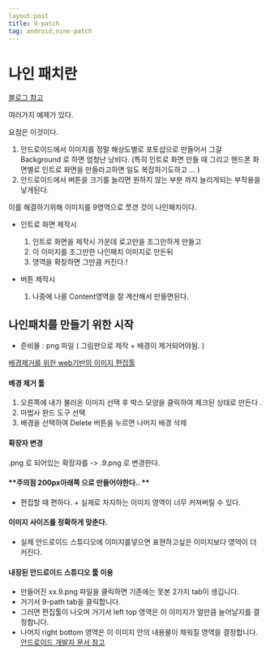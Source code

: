 ```yaml
---
layout:post
title: 9-patch
tag: android,nine-patch
---
```



# 나인 패치란
[블로그 참고](http://recipes4dev.tistory.com/132)

여러가지 예제가 있다. 

요점은 이것이다. 

1. 안드로이드에서 이미지를 정말 해상도별로 포토샵으로 만들어서 그걸 Background 로 하면 엄청난 낭비다. (특히 인트로 화면 만들 때 그리고 핸드폰 화면별로 인트로 화면을 만들라고하면 일도 복잡하기도하고 ... )
2. 안드로이드에서 버튼을 크기를 늘리면 원하지 않는 부분 까지 늘리게되는 부작용을 낳게된다.

이를 해결하기위해 이미지를 9영역으로 쪼갠 것이 나인패치이다. 

- 인트로 화면 제작시 
  1. 인트로 화면을 제작시 가운데 로고만을 조그만하게 만들고
  2. 이 이미지를 조그만한 나인패치 이미지로 만든뒤 
  3. 영역을 확장하면 그만큼 커진다.! 

- 버튼 제작시 
  1. 나중에 나올 Content영역을 잘 계산해서 만들면된다. 


## 나인패치를 만들기 위한 시작
- 준비물  : png 파일 ( 그림판으로 제작 + 배경이 제거되어야됨. )

[배경제거를 위한 web기반의 이미지 편집툴](https://pixlr.com/editor/)

#### 배경 제거 툴 
1. 오른쪽에 내가 불러온 이미지 선택 후 박스 모양을 클릭하여 체크된 상태로 만든다 .
2. 마법사 완드 도구 선택
3. 배경을 선택하여 Delete 버튼을 누르면 나머지 배경 삭제



#### 확장자 변경 
.png 로 되어있는 확장자를 -> .9.png 로 변경한다. 


#### **주의점 200px아래쪽 으로 만들어야한다.. **
- 편집할 때 편하다. + 실제로 차지하는 이미지 영역이 너무 커져버릴 수 있다.

#### **이미지 사이즈를 정확하게 맞춘다.**
- 실제 안드로이드 스튜디오에 이미지를넣으면 표현하고싶은 이미지보다 영억이 더 커진다.


#### 내장된 안드로이드 스튜디오 툴 이용 
- 만들어진 xx.9.png 파일을 클릭하면 기존에는 못본 2가지 tab이 생깁니다. 
- 거기서 9-path tab을 클릭합니다.
- 그러면 편집툴이 나오며 거기서 left top 영역은 이 이미지가 얼만큼 늘어날지를 결정합니다.
- 나머지 right bottom 영역은 이 이미지 안의 내용물이 채워질 영역을 결정합니다. 
[안드로이드 개발자 문서 참고]()